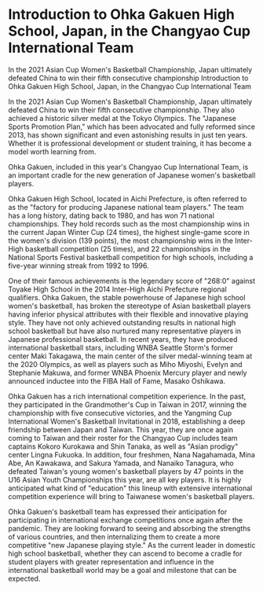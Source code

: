 # Introduction to Ohka Gakuen High School, Japan, in the Changyao Cup International Team

In the 2021 Asian Cup Women's Basketball Championship, Japan ultimately defeated China to win their fifth consecutive championship 
 Introduction to Ohka Gakuen High School, Japan, in the Changyao Cup International Team

In the 2021 Asian Cup Women's Basketball Championship, Japan ultimately defeated China to win their fifth consecutive championship. They also achieved a historic silver medal at the Tokyo Olympics. The "Japanese Sports Promotion Plan," which has been advocated and fully reformed since 2013, has shown significant and even astonishing results in just ten years. Whether it is professional development or student training, it has become a model worth learning from.

Ohka Gakuen, included in this year's Changyao Cup International Team, is an important cradle for the new generation of Japanese women's basketball players.

Ohka Gakuen High School, located in Aichi Prefecture, is often referred to as the "factory for producing Japanese national team players." The team has a long history, dating back to 1980, and has won 71 national championships. They hold records such as the most championship wins in the current Japan Winter Cup (24 times), the highest single-game score in the women's division (139 points), the most championship wins in the Inter-High basketball competition (25 times), and 22 championships in the National Sports Festival basketball competition for high schools, including a five-year winning streak from 1992 to 1996.

One of their famous achievements is the legendary score of "268:0" against Toyake High School in the 2014 Inter-High Aichi Prefecture regional qualifiers. Ohka Gakuen, the stable powerhouse of Japanese high school women's basketball, has broken the stereotype of Asian basketball players having inferior physical attributes with their flexible and innovative playing style. They have not only achieved outstanding results in national high school basketball but have also nurtured many representative players in Japanese professional basketball. In recent years, they have produced international basketball stars, including WNBA Seattle Storm's former center Maki Takagawa, the main center of the silver medal-winning team at the 2020 Olympics, as well as players such as Miho Miyoshi, Evelyn and Stephanie Makuwa, and former WNBA Phoenix Mercury player and newly announced inductee into the FIBA Hall of Fame, Masako Oshikawa.

Ohka Gakuen has a rich international competition experience. In the past, they participated in the Grandmother's Cup in Taiwan in 2017, winning the championship with five consecutive victories, and the Yangming Cup International Women's Basketball Invitational in 2018, establishing a deep friendship between Japan and Taiwan. This year, they are once again coming to Taiwan and their roster for the Changyao Cup includes team captains Kokoro Kurokawa and Shin Tanaka, as well as "Asian prodigy" center Lingna Fukuoka. In addition, four freshmen, Nana Nagahamada, Mina Abe, An Kawakawa, and Sakura Yamada, and Nanaiko Tanagura, who defeated Taiwan's young women's basketball players by 47 points in the U16 Asian Youth Championships this year, are all key players. It is highly anticipated what kind of "education" this lineup with extensive international competition experience will bring to Taiwanese women's basketball players.

Ohka Gakuen's basketball team has expressed their anticipation for participating in international exchange competitions once again after the pandemic. They are looking forward to seeing and absorbing the strengths of various countries, and then internalizing them to create a more competitive "new Japanese playing style." As the current leader in domestic high school basketball, whether they can ascend to become a cradle for student players with greater representation and influence in the international basketball world may be a goal and milestone that can be expected.